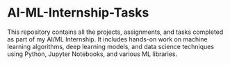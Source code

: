 # AI-ML-Internship-Tasks
This repository contains all the projects, assignments, and tasks completed as part of my AI/ML Internship. It includes hands-on work on machine learning algorithms, deep learning models, and data science techniques using Python, Jupyter Notebooks, and various ML libraries.

